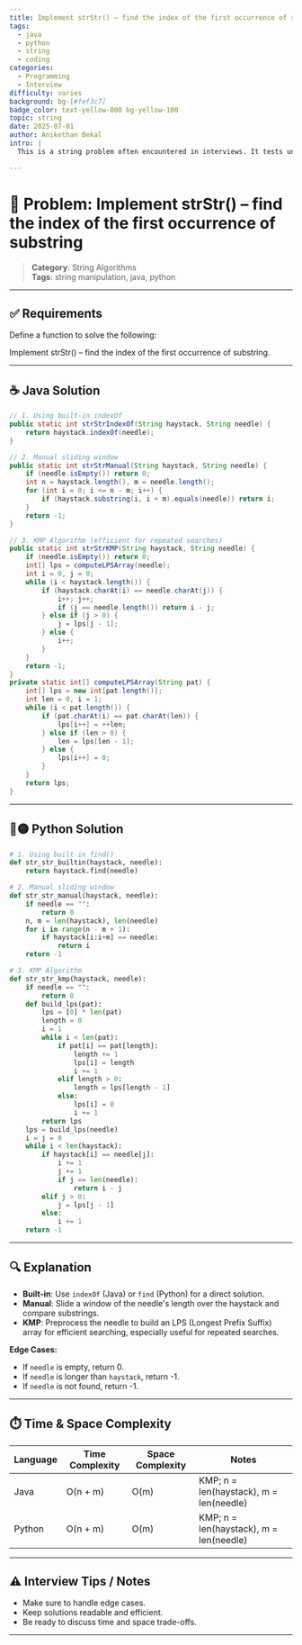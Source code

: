 ```yaml
---
title: Implement strStr() – find the index of the first occurrence of substring
tags:
  - java
  - python
  - string
  - coding
categories:
  - Programming
  - Interview
difficulty: varies
background: bg-[#fef3c7]
badge_color: text-yellow-800 bg-yellow-100
topic: string
date: 2025-07-01
author: Anikethan Bekal
intro: |
  This is a string problem often encountered in interviews. It tests understanding of fundamental concepts such as iteration, pattern matching, or algorithmic design depending on the problem.

---
```


# 🧠 Problem: Implement strStr() – find the index of the first occurrence of substring

> **Category**: String Algorithms  
> **Tags**: string manipulation, java, python

---

## ✅ Requirements

Define a function to solve the following:

Implement strStr() – find the index of the first occurrence of substring.

---

## ☕ Java Solution

```java
// 1. Using built-in indexOf
public static int strStrIndexOf(String haystack, String needle) {
    return haystack.indexOf(needle);
}

// 2. Manual sliding window
public static int strStrManual(String haystack, String needle) {
    if (needle.isEmpty()) return 0;
    int n = haystack.length(), m = needle.length();
    for (int i = 0; i <= n - m; i++) {
        if (haystack.substring(i, i + m).equals(needle)) return i;
    }
    return -1;
}

// 3. KMP Algorithm (efficient for repeated searches)
public static int strStrKMP(String haystack, String needle) {
    if (needle.isEmpty()) return 0;
    int[] lps = computeLPSArray(needle);
    int i = 0, j = 0;
    while (i < haystack.length()) {
        if (haystack.charAt(i) == needle.charAt(j)) {
            i++; j++;
            if (j == needle.length()) return i - j;
        } else if (j > 0) {
            j = lps[j - 1];
        } else {
            i++;
        }
    }
    return -1;
}
private static int[] computeLPSArray(String pat) {
    int[] lps = new int[pat.length()];
    int len = 0, i = 1;
    while (i < pat.length()) {
        if (pat.charAt(i) == pat.charAt(len)) {
            lps[i++] = ++len;
        } else if (len > 0) {
            len = lps[len - 1];
        } else {
            lps[i++] = 0;
        }
    }
    return lps;
}
```

---

## 🔵🟡 Python Solution

```python
# 1. Using built-in find()
def str_str_builtin(haystack, needle):
    return haystack.find(needle)

# 2. Manual sliding window
def str_str_manual(haystack, needle):
    if needle == "":
        return 0
    n, m = len(haystack), len(needle)
    for i in range(n - m + 1):
        if haystack[i:i+m] == needle:
            return i
    return -1

# 3. KMP Algorithm
def str_str_kmp(haystack, needle):
    if needle == "":
        return 0
    def build_lps(pat):
        lps = [0] * len(pat)
        length = 0
        i = 1
        while i < len(pat):
            if pat[i] == pat[length]:
                length += 1
                lps[i] = length
                i += 1
            elif length > 0:
                length = lps[length - 1]
            else:
                lps[i] = 0
                i += 1
        return lps
    lps = build_lps(needle)
    i = j = 0
    while i < len(haystack):
        if haystack[i] == needle[j]:
            i += 1
            j += 1
            if j == len(needle):
                return i - j
        elif j > 0:
            j = lps[j - 1]
        else:
            i += 1
    return -1
```

---

## 🔍 Explanation

- **Built-in**: Use `indexOf` (Java) or `find` (Python) for a direct solution.
- **Manual**: Slide a window of the needle's length over the haystack and compare substrings.
- **KMP**: Preprocess the needle to build an LPS (Longest Prefix Suffix) array for efficient searching, especially useful for repeated searches.

**Edge Cases:**
- If `needle` is empty, return 0.
- If `needle` is longer than `haystack`, return -1.
- If `needle` is not found, return -1.

---

## ⏱️ Time & Space Complexity

| Language | Time Complexity | Space Complexity | Notes |
|----------|-----------------|------------------|-------|
| Java     | O(n + m)        | O(m)             | KMP; n = len(haystack), m = len(needle) |
| Python   | O(n + m)        | O(m)             | KMP; n = len(haystack), m = len(needle) |

---

## ⚠️ Interview Tips / Notes

- Make sure to handle edge cases.
- Keep solutions readable and efficient.
- Be ready to discuss time and space trade-offs.

---
